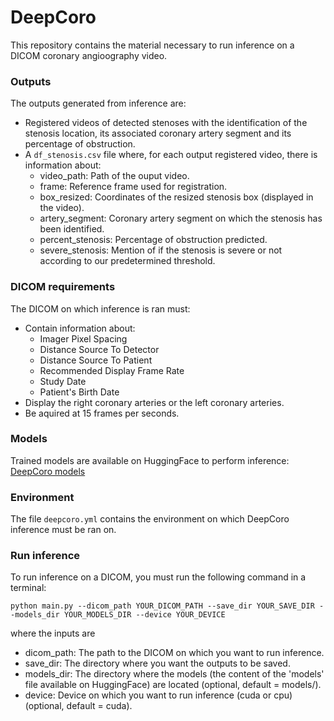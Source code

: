 # DeepCoro
This repository contains the material necessary to run inference on a DICOM coronary angioography video. 

### Outputs
The outputs generated from inference are:
- Registered videos of detected stenoses with the identification of the stenosis location, its associated coronary artery segment and its percentage of obstruction.
- A ```df_stenosis.csv``` file where, for each output registered video, there is information about:
  * video_path: Path of the ouput video.
  * frame: Reference frame used for registration.
  * box_resized: Coordinates of the resized stenosis box (displayed in the video).
  * artery_segment: Coronary artery segment on which the stenosis has been identified. 
  * percent_stenosis: Percentage of obstruction predicted. 
  * severe_stenosis: Mention of if the stenosis is severe or not according to our predetermined threshold. 

### DICOM requirements 
The DICOM on which inference is ran must:
- Contain information about:
  * Imager Pixel Spacing
  * Distance Source To Detector
  * Distance Source To Patient
  * Recommended Display Frame Rate
  * Study Date
  * Patient's Birth Date
- Display the right coronary arteries or the left coronary arteries.
- Be aquired at 15 frames per seconds.

### Models
Trained models are available on HuggingFace to perform inference: [DeepCoro models](https://huggingface.co/heartwise/DeepCoro/tree/main)

### Environment 
The file ```deepcoro.yml``` contains the environment on which DeepCoro inference must be ran on. 

### Run inference
To run inference on a DICOM, you must run the following command in a terminal:

```
python main.py --dicom_path YOUR_DICOM_PATH --save_dir YOUR_SAVE_DIR --models_dir YOUR_MODELS_DIR --device YOUR_DEVICE
```

where the inputs are
- dicom_path: The path to the DICOM on which you want to run inference.
- save_dir: The directory where you want the outputs to be saved.
- models_dir: The directory where the models (the content of the 'models' file available on HuggingFace) are located (optional, default = models/).
- device: Device on which you want to run inference (cuda or cpu) (optional, default = cuda).

